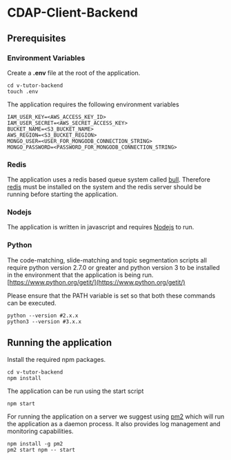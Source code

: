 
# CDAP-Client-Backend

## Prerequisites
### Environment Variables

Create a **.env** file at the root of the application.

    cd v-tutor-backend
    touch .env

The application requires the following environment variables
```
IAM_USER_KEY=<AWS_ACCESS_KEY_ID>
IAM_USER_SECRET=<AWS_SECRET_ACCESS_KEY>
BUCKET_NAME=<S3_BUCKET_NAME>
AWS_REGION=<S3_BUCKET_REGION>
MONGO_USER=<USER_FOR_MONGODB_CONNECTION_STRING>
MONGO_PASSWORD=<PASSWORD_FOR_MONGODB_CONNECTION_STRING>
```
### Redis
The application uses a redis based queue system called [bull](https://optimalbits.github.io/bull/). Therefore [redis](https://redis.io/download) must be installed on the system and the redis server should be running before starting the application. 

### Nodejs
The application is written in javascript and requires [Nodejs](https://nodejs.org/en/) to run.

### Python
The code-matching, slide-matching and topic segmentation scripts all require python version 2.7.0 or greater and python version 3 to be installed in the environment that the application is being run. 
[https://www.python.org/getit/](https://www.python.org/getit/)

Please ensure that the PATH variable is set so that both these commands can be executed.

    python --version #2.x.x
    python3 --version #3.x.x

## Running the application
Install the required npm packages.

    cd v-tutor-backend
    npm install

The application can be run using the start script

    npm start

For running the application on a server we suggest using [pm2](https://pm2.keymetrics.io/) which will run the application as a daemon process. It also provides log management and monitoring capabilities. 

    npm install -g pm2
    pm2 start npm -- start
 
 
